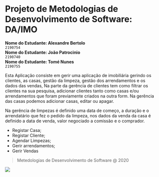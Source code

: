 # Projeto de Metodologias de Desenvolvimento de Software: DA/IMO

**Nome do Estudante: Alexandre Bertolo**\
`2190754`\
**Nome do Estudante: João Patrocinio**\
`2190740`\
**Nome do Estudante: Tomé Nunes**\
`2190755`

Esta Aplicação consiste em gerir uma aplicação de      imobiliária gerindo os clientes, as casas, gestão da limpeza, gestão dos arrendamentos e os dados das vendas, Na parte da gerência de clientes tem como filtrar os clientes na sua pesquisa, adicionar clientes tanto como casas e/ou arrendamentos que foram previamente criados na outra form. Na gerência das casas podemos adicionar casas, editar ou apagar.

Na gerência de limpezas é definido uma data de começo, a duração e o arrendatário que fez o pedido da limpeza, nos dados da venda da casa é definido a data de venda, valor negociado a comissão e o comprador.

+ Registar Casa;
+ Registar Cliente;
+ Agendar Limpezas;
+ Gerir arrendamentos;
+ Gerir Vendas
> Metedologias de Desenvolvimento de Software @ 2020

![](https://www.ipleiria.pt/wp-content/themes/ipleiria/img/logo_ipl_header.png)

